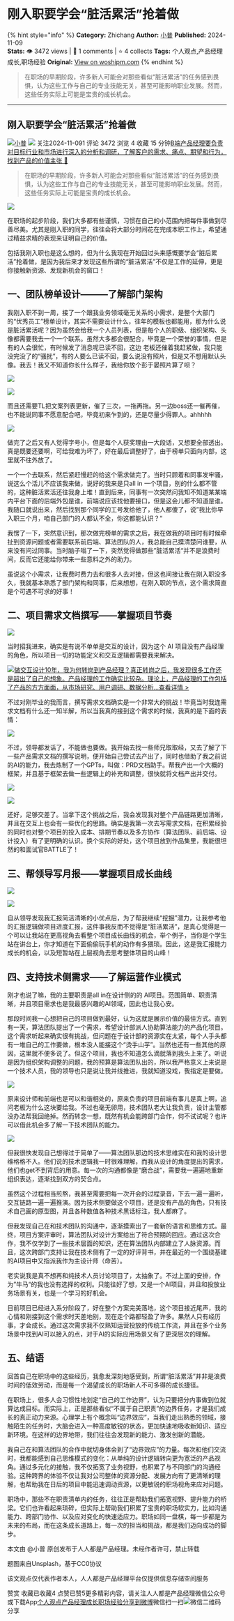 # 刚入职要学会“脏活累活”抢着做
{% hint style="info" %}
**Category:** Zhichang
**Author:** [小普](https://www.woshipm.com/u/1535316)
**Published:** 2024-11-09  
**Stats:** 👁️ 3472 views | 💬 1 comments | ⭐ 4 collects
**Tags:** 个人观点,产品经理成长,职场经验
**Original:** [View on woshipm.com](https://www.woshipm.com/zhichang/6138401.html)
{% endhint %}
> 在职场的早期阶段，许多新人可能会对那些看似“脏活累活”的任务感到畏惧，认为这些工作与自己的专业技能无关，甚至可能影响职业发展。然而，这些任务实际上可能是宝贵的成长机会。

---

## 刚入职要学会“脏活累活”抢着做

[![](https://static.woshipm.com/pmapp_avatar_20241215171653_6876.jpeg?imageView2/1/w/72/h/72/q/100)](https://www.woshipm.com/u/1535316)[小普](https://www.woshipm.com/u/1535316) ![](https://static.woshipm.com/tag/1101_1@2x.png) 关注2024-11-091 评论 3472 浏览 4 收藏 15 分钟[B端产品经理要负责对目标行业和市场进行深入的分析和调研，了解客户的需求、痛点、期望和行为，找到产品的价值主张 🔗](https://ke.qidianla.com/courses/bcpm)

> 在职场的早期阶段，许多新人可能会对那些看似“脏活累活”的任务感到畏惧，认为这些工作与自己的专业技能无关，甚至可能影响职业发展。然而，这些任务实际上可能是宝贵的成长机会。

![](https://image.woshipm.com/2023/05/06/fd2509c0-ec00-11ed-adbb-00163e0b5ff3.jpg)

在职场的起步阶段，我们大多都有些谨慎，习惯在自己的小范围内把每件事做到尽善尽美。尤其是刚入职的同学，往往会将大部分时间花在完成本职工作上，希望通过精益求精的表现来证明自己的价值。

包括我刚入职也是这么想的，但为什么我现在开始回过头来感慨要学会“脏后累活”抢着做，是因为我后来才发现这些所谓的“脏活累活”不仅是工作的延伸，更是你接触新资源、发现新机会的窗口！

## 一、团队榜单设计———了解部门架构

我刚入职不到一周，接了一个跟我业务领域毫无关系的小需求，是整个大部门的“优秀员工”榜单设计，其实不需要设计什么，往年的模板也都能用，那为什么说是脏活累活呢？因为虽然会给我一个人员列表，但是每个人的职级、组织架构、头像都需要我去一个一个联系。虽然大多都会很配合，毕竟是一个荣誉的事情，但是有的人会很忙，有时候发了消息呢已读不回，这边 老板还催着我赶紧做，我只能没完没了的“骚扰”，有的人要么已读不回，要么说没有照片，但是又不想用默认头像。我去！我又不知道你长什么样子，我给你放个彭于晏照片算了呗？

![](https://image.woshipm.com/2024/11/08/80c5a042-9dac-11ef-baf4-00163e0b5ff3.png)

![](https://image.woshipm.com/2024/11/08/8a6d2016-9dac-11ef-9e12-00163e0b5ff3.png)

而且还需要TL把文案列表更新，催了三次，一拖再拖。另一边boss还一催再催，也不能说同事不愿意配合吧，毕竟初来乍到的，还是尽量少得罪人。ahhhhh

![](https://image.woshipm.com/2024/11/08/9de287da-9dac-11ef-8c74-00163e0b5ff3.png)

做完了之后又有人觉得字号小，但是每个人获奖理由一大段话，又想要全部透出。真是既要还要啊，可给我难为坏了，好在最后调整好了，由于榜单只面向内部，这里就不往外放了。

一个一个去联系，然后紧赶慢赶的给这个需求做完了。当时只顾着和同事发牢骚，说这么个活儿不应该我来做，说好的我来是只all in 一个项目，别的什么都不管的，这种脏活累活还往我身上堆！直到后来，同事有一次突然问我知不知道某某端内平台下面的后端外包是谁，前端说应该找他要接口，但是这会儿都不知道是谁。我随口就说出来，然后找到那个同学的工号发给他了，他人都傻了，说”我比你早入职三个月，咱自己部门的人都认不全，你这都能认识？“

我愣了一下，突然意识到，那次做完榜单的需求之后，我在做我的项目时有时候牵扯到资源问题或者需要联系前后端、算法团队的人，我总能自己摸清楚问谁要，从来没有问过同事。当时脑子嗡了一下，突然觉得做那些”脏活累活“并不是浪费时间，反而它还能给你带来一些意料之外的助力。

虽说这个小需求，让我费时费力去和很多人去对接，但这也间接让我在刚入职没多久，我就基本熟悉了部门架构和同事，后来想想，在刚入职的节点，这个需求简直是个可遇不可求的好事！

## 二、项目需求文档撰写——掌握项目节奏

![](https://image.woshipm.com/2024/11/08/ad8ee8a4-9dac-11ef-9e12-00163e0b5ff3.png)

当时招我进来，确实是有说不单单是交互的设计，因为这个 AI 项目没有产品经理的角色，所以项目一切的功能定义和交互逻辑都需要我来解决。

[![](https://image.woshipm.com/2023/08/02/769bf6f4-30e6-11ee-b3cb-00163e0b5ff3.png)做交互设计10年，我为何转岗到产品经理？真正转岗之后，我发现很多工作还是超出了自己的想象。产品经理的工作确实比较杂。理论上，产品经理的工作包括了产品的方方面面，从市场研究、用户调研、数据分析...查看详情 >](https://ke.qidianla.com/courses/bcpm)

不过对刚毕业的我而言，撰写需求文档确实是一个非常大的挑战！毕竟当时我连需求文档有什么还一知半解，所以当我真的接到这个需求的时候，我真的是下面的表情：

![](https://image.woshipm.com/2024/11/08/b8c5b25c-9dac-11ef-84c2-00163e0b5ff3.png)

不过，领导都发话了，不能做也要做。我开始去找一些师兄取取经，又去了解了下一些产品需求文档的撰写说明，便开始自己尝试去产出了，同时也借助了我之前说的AI的能力，我去炼制了一个GPTs，叫做：PRD文档助手。帮我产出一个大概的框架，并且基于框架去做一些逻辑上的补充和调整，很快就将文档产出并交付。

![](https://image.woshipm.com/2024/11/08/c0d61e96-9dac-11ef-84c2-00163e0b5ff3.png)

![](https://image.woshipm.com/2024/11/08/c978b3ec-9dac-11ef-baf4-00163e0b5ff3.png)

还好，足够交差了。当拿下这个挑战之后，我会发现我对整个产品链路更加清晰，并且在交互上也会有一些优化的思路。确实是我第一次去写需求文档，在积累经验的同时也对整个项目的投入成本、排期节奏以及多方协作（算法团队、前后端、设计投入）有了更明确的认识。换个实际的好处，这个项目放到作品集里，我能很坦然的和面试官BATTLE了！

## 三、帮领导写月报——掌握项目成长曲线

![](https://image.woshipm.com/2024/11/08/d321f548-9dac-11ef-baf4-00163e0b5ff3.png)

![](https://image.woshipm.com/2024/11/08/d3a00438-9dac-11ef-84c2-00163e0b5ff3.png)

自从领导发现我汇报简洁清晰的小优点后，为了帮我继续“挖掘”潜力，让我参考他的汇报逻辑做项目进度汇报，这件事我反而不觉得是“脏活累活”，是真心觉得是一个可以让我站在更高视角去看整个项目成长曲线的机会，举个例子，当你是个学生站在讲台上，你才知道在下面偷偷玩手机的动作有多猥琐。因此，这是我汇报能力成长的机会，以及短暂站在上层视角去思考整体项目的山峰！

## 四、支持技术侧需求——了解运营作业模式

刚才也说了嘛，我的主要职责是all in在设计侧的的 AI项目。范围简单、职责清晰，并且项目需求也是我最感兴趣的AI领域，因此也让我心安。

那段时间我一心想把自己的项目做到最好，认为这就是展示价值的最佳方式。直到有一天，算法团队提出了一个需求，希望设计部派人协助算法能力的产品化项目。这个需求听起来确实很有挑战，但问题在于设计部的资源实在太紧，每个人手头都有一堆自己的工作要做，根本没人能接这个“烫手山芋”。当然也还有一些其他的原因，这里就不便多说了。但这个项目，我也不知道怎么滴就落到我头上来了。听说是因为组织架构调整的问题，我的预算是算法团队出的，所以我严格意义上来说是一个技术人员，我的领导也只是说让我并线推进，我就知道没戏，我指定是要做。

![](https://image.woshipm.com/2024/11/08/fb57a5da-9dac-11ef-84c2-00163e0b5ff3.png)

原来设计师和前端也是可以和谐相处的，原来负责的项目前端有事儿是真上啊，追问老板为什么这块要给我。不过也毫无卵用，技术团队老大让我负责，设计主管都没办法帮我回绝掉。然而转念一想，既然有机会能跨部门合作，何不试试呢？也许可以借此机会多了解一下技术团队的能力。

![](https://image.woshipm.com/2024/11/08/031e31f8-9dad-11ef-baf4-00163e0b5ff3.png)

但我很快发现自己想得过于简单了——算法团队那边的技术思维实在和我的设计思维格格不入。他们说的技术逻辑我一时很难理解，而我从设计的角度提出的需求，他们也get不到背后的用意。每一次的沟通都像是“磨合战”，需要我一遍遍地重新组织表达，逐渐找到双方的契合点。

虽然这个过程相当煎熬，我甚至需要把每一次开会的过程录音，下去一遍一遍听，交互链路一遍一遍推演。因为技术侧要做这个项目，还是没有产品的角色，只有技术自己画的原型图，并且各种数值各种技术黑话标注，我人都麻了。

但我发现自己在和技术团队的沟通中，逐渐摸索出了一套新的语言和思维方式。最终，项目方案评审时，算法团队对设计方案给出了符合预期的回应。通过这次合作，我不仅学到了一些技术层面的知识，还在算法团队内部建立了人脉资源。而且，这次跨部门支持让我在技术侧有了一定的好评背书，并在最近的一个围绕基建的AI项目中又指派我作为主设计师（命苦）。

老实说我是真不想再和纯技术人员讨论项目了，太抽象了。不过上面的安排，作为”牛马“的我也没有选择的权利。只能往好了想，又是一个AI项目，并且和投放业务场景有关，也是一个学习的好机会。

目前项目已经进入系分阶段了，好在整个方案完美落地，这个项目接近尾声，我的心情和刚接到这个需求时天差地别，现在走个路都轻盈了许多。果然人只有经历事，才会成长。通过这次需求我不仅熟知运营投放的传统工作流，并且在多个业务场景中找到AI可以接入的点，对于AI的实际应用场景又有了更深层次的理解。

## 五、结语

回首自己在职场中的这些经历，我愈发深刻地感受到，所谓“脏活累活”并非是浪费时间的低效劳动，而是每一个渴望成长的职场新人不可多得的成长捷径。

在职场上，很多人会习惯性地划定“自己的工作边界”，认为只要把分内事做到位就算达成目标。而实际上，正是那些看似“不属于自己职责”的边界任务，才是我们成长的真正动力来源。心理学上有个概念叫“边界效应”，当我们走出熟悉的领域，接触陌生的任务时，大脑会进入一种高度敏锐的状态，更加快速地吸收新知识、适应新环境。在这样的边界地带，我们往往会发现新的能力、激发创新的潜能。

我自己在和算法团队的合作中就切身体会到了“边界效应”的力量。每次和他们交流时，我都能感到自己思维模式的变化：从单纯的设计逻辑转向更为宽泛的产品视角。通过多元化的接触，我不仅拓宽了业务视野，也积累了与不同部门的沟通经验。这种跨界的体验不仅让我对公司整体的资源分配、发展方向有了更清晰的理解，也帮助我在日后的项目中能迅速调动资源，以更敏锐的职场视角来应对问题。

职场中，那些不在职责清单内的任务，往往正是帮助我们拓宽视野、提升能力的桥梁。它们也许看起来琐碎，但实际上帮助我们积累了宝贵的职场软实力，比如沟通能力、跨部门协作、以及应对变化的快速适应力。职场如同一盘棋，每一步都是为未来的布局，而在这条成长道路上，每一次的担当和挑战，都是我们迈向成功的脚步。

本文由 @小普 原创发布于人人都是产品经理。未经作者许可，禁止转载

题图来自Unsplash，基于CC0协议

该文观点仅代表作者本人，人人都是产品经理平台仅提供信息存储空间服务

赞赏 收藏已收藏4 点赞已赞5更多精彩内容，请关注人人都是产品经理微信公众号或下载App[个人观点](https://www.woshipm.com/tag/%e4%b8%aa%e4%ba%ba%e8%a7%82%e7%82%b9)[产品经理成长](https://www.woshipm.com/tag/%e4%ba%a7%e5%93%81%e7%bb%8f%e7%90%86%e6%88%90%e9%95%bf)[职场经验](https://www.woshipm.com/tag/%e8%81%8c%e5%9c%ba%e7%bb%8f%e9%aa%8c)[分享到微博](https://service.weibo.com/share/share.php?appkey=2775287854&title=刚入职要学会“脏活累活”抢着做&url=https://www.woshipm.com/zhichang/6138401.html&pic=https://image.woshipm.com/2023/05/06/fd2509c0-ec00-11ed-adbb-00163e0b5ff3.jpg)微信扫一扫![微信二维码](https://api.pwmqr.com/qrcode/create/?url=https://www.woshipm.com/zhichang/6138401.html)分享